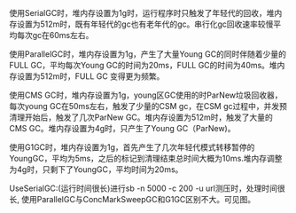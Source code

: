 

使用SerialGC时，堆内存设置为1g时，运行程序时只触发了年轻代的回收，堆内存设置为512m时，既有年轻代的gc也有老年代的gc。串行化gc回收速率较慢平均每次gc在60ms左右。

使用ParallelGC时，堆内存设置为1g，产生了大量Young GC的同时伴随着少量的FULL GC，平均每次Young GC的时间为20ms，FULL GC的时间为40ms。堆内存设置为512m时，FULL GC 变得更为频繁。

使用CMS GC时，堆内存设置为1g，young区GC使用的时ParNew垃圾回收器，每次young GC在50ms左右，触发了少量的CSM gc，在CSM gc过程中，并发预清理开始后，触发了几次ParNew GC。堆内存设置为512m时，触发了大量的CMS GC。堆内存设置为4g时，只产生了Young GC（ParNew)。

使用G1GC时，堆内存设置为1g，首先产生了几次年轻代模式转移暂停的YoungGC，平均为5ms，之后的标记到清理结束总时间大概为10ms.堆内存调整为4g时，只剩下了YoungGC，平均时间为20ms。

UseSerialGC:(运行时间很长)进行sb  -n 5000 -c 200 -u url测压时，处理时间很长,
使用ParallelGC与ConcMarkSweepGC和G1GC区别不大。可见图。